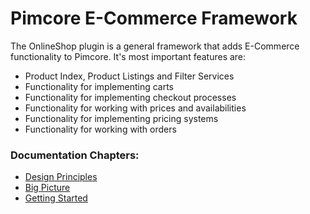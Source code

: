 # Pimcore E-Commerce Framework

The OnlineShop plugin is a general framework that adds E-Commerce functionality to Pimcore.
It's most important features are:
- Product Index, Product Listings and Filter Services
- Functionality for implementing carts
- Functionality for implementing checkout processes
- Functionality for working with prices and availabilities 
- Functionality for implementing pricing systems
- Functionality for working with orders


### Documentation Chapters: 
- [Design Principles](/doc/Design-Principles.markdown)
- [Big Picture](/doc/Big-Picture.markdown)
- [Getting Started](/doc/Getting-Started.markdown)
